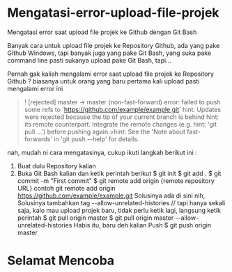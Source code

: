 # Mengatasi-error-upload-file-projek
Mengatasi error saat upload file projek ke Github dengan Git Bash

Banyak cara untuk upload file projek ke Repository Github, ada yang pake Github Windows, tapi banyak juga yang pake Git Bash, 
yang suka pake command line pasti sukanya upload pake Git Bash, tapi...

Pernah gak kaliah mengalami error saat upload file projek ke Repository Github ?
biasanya untuk orang yang baru pertama kali upload pasti mengalami error ini

>! [rejected] master -> master (non-fast-forward)
error: failed to push some refs to 'https://github.com/example/example.git'
hint: Updates were rejected because the tip of your current branch is behind
hint: its remote counterpart. Integrate the remote changes (e.g.
hint: 'git pull ...') before pushing again.>hint: See the 'Note about fast-forwards' in 'git push --help' for details.

nah, mudah ni cara mengatasinya, cukup ikuti langkah berikut ini :
1. Buat dulu Repository kalian
2. Buka Git Bash kalian dan ketik perintah berikut
 $ git init
 $ git add .
 $ git commit -m "First commit"
 $ git remote add origin {remote repository URL} 
 contoh git remote add origin https://github.com/example/example.git
 Solusinya ada di sini nih,
 Solusinya tambahkan tag --allow-unrelated-histories // tapi hanya sekali saja, kalo mau upload projek baru, tidak perlu ketik lagi, langsung ketik perintah $ git pull origin master 
 $ git pull origin master --allow-unrelated-histories
 Habis itu, baru deh kalian Push
 $ git push origin master

# Selamat Mencoba
